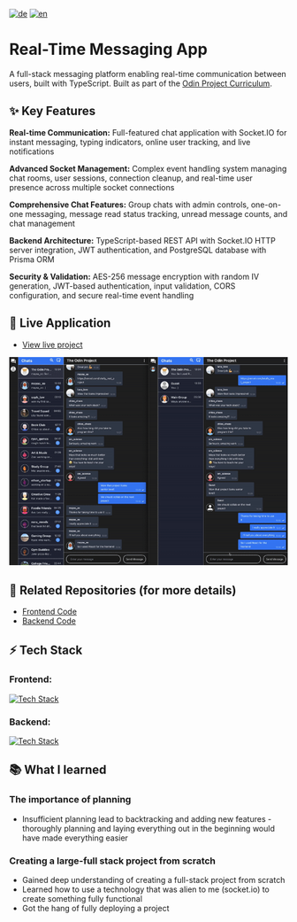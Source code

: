 [![de](https://img.shields.io/badge/lang-de-blue.svg)](README.md)
[![en](https://img.shields.io/badge/lang-en-red.svg)](README.en.md)


# Real-Time Messaging App
A full-stack messaging platform enabling real-time communication between users, built with TypeScript. Built as part of the [Odin Project Curriculum](https://www.theodinproject.com).

## ✨ Key Features
**Real-time Communication:** Full-featured chat application with Socket.IO for instant messaging, typing indicators, online user tracking, and live notifications 

**Advanced Socket Management:** Complex event handling system managing chat rooms, user sessions, connection cleanup, and real-time user presence across multiple socket connections 

**Comprehensive Chat Features:** Group chats with admin controls, one-on-one messaging, message read status tracking, unread message counts, and chat management  

**Backend Architecture:** TypeScript-based REST API with Socket.IO HTTP server integration, JWT authentication, and PostgreSQL database with Prisma ORM 

**Security & Validation:** AES-256 message encryption with random IV generation, JWT-based authentication, input validation, CORS configuration, and secure real-time event handling 

## 🚀 Live Application
- [View live project](https://project-messaging-app-fawn.vercel.app)

![Demo](./demo.gif)

## 🔗 Related Repositories (for more details)
- [Frontend Code](https://github.com/VincentLucht/project-messaging-app/tree/main/frontend)
- [Backend Code](https://github.com/VincentLucht/project-messaging-app/tree/main/backend)

## ⚡️ Tech Stack
### Frontend:
[![Tech Stack](https://skillicons.dev/icons?i=ts,react,tailwind,vite)](https://skillicons.dev)
### Backend:
[![Tech Stack](https://skillicons.dev/icons?i=ts,nodejs,express,postgres,prisma)](https://skillicons.dev)

## 📚 What I learned
### The importance of planning
- Insufficient planning lead to backtracking and adding new features - thoroughly planning and laying everything out in the beginning would have made everything easier

### Creating a large-full stack project from scratch
- Gained deep understanding of creating a full-stack project from scratch
- Learned how to use a technology that was alien to me (socket.io) to create something fully functional
- Got the hang of fully deploying a project